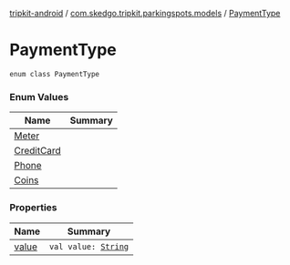 [tripkit-android](../../index.md) / [com.skedgo.tripkit.parkingspots.models](../index.md) / [PaymentType](./index.md)

# PaymentType

`enum class PaymentType`

### Enum Values

| Name | Summary |
|---|---|
| [Meter](-meter.md) |  |
| [CreditCard](-credit-card.md) |  |
| [Phone](-phone.md) |  |
| [Coins](-coins.md) |  |

### Properties

| Name | Summary |
|---|---|
| [value](value.md) | `val value: `[`String`](https://kotlinlang.org/api/latest/jvm/stdlib/kotlin/-string/index.html) |
